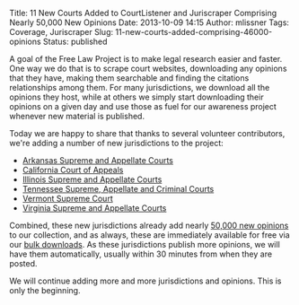 Title: 11 New Courts Added to CourtListener and Juriscraper Comprising Nearly 50,000 New Opinions
Date: 2013-10-09 14:15
Author: mlissner
Tags: Coverage, Juriscraper
Slug: 11-new-courts-added-comprising-46000-opinions
Status: published

A goal of the Free Law Project is to make legal research easier and
faster. One way we do that is to scrape court websites, downloading any
opinions that they have, making them searchable and finding the
citations relationships among them. For many jurisdictions, we download
all the opinions they host, while at others we simply start downloading
their opinions on a given day and use those as fuel for our awareness
project whenever new material is published.

Today we are happy to share that thanks to several volunteer
contributors, we're adding a number of new jurisdictions to the project:

-   [Arkansas Supreme and Appellate
    Courts](https://www.courtlistener.com/?q=&court_ark=on&court_arkctapp=on&stat_Precedential=on&stat_Non-Precedential=on&sort=dateFiled+desc)
-   [California Court of
    Appeals](https://www.courtlistener.com/?q=&court_calctapp=on&stat_Precedential=on&stat_Non-Precedential=on&sort=dateFiled+desc)
-   [Illinois Supreme and Appellate
    Courts](https://www.courtlistener.com/?q=&court_ill=on&court_illappct=on&stat_Precedential=on&stat_Non-Precedential=on&sort=dateFiled+desc)
-   [Tennessee Supreme, Appellate and Criminal
    Courts](https://www.courtlistener.com/?q=&court_tenn=on&court_tennctapp=on&court_tenncrimapp=on&stat_Precedential=on&stat_Non-Precedential=on&sort=dateFiled+desc)
-   [Vermont Supreme
    Court](https://www.courtlistener.com/?q=&court_vt=on&stat_Precedential=on&stat_Non-Precedential=on&sort=dateFiled+desc)
-   [Virginia Supreme and Appellate
    Courts](https://www.courtlistener.com/?q=&court_va=on&court_vactapp=on&stat_Precedential=on&stat_Non-Precedential=on&sort=dateFiled+desc)

Combined, these new jurisdictions already add nearly [50,000 new
opinions](https://www.courtlistener.com/?q=&court_ark=on&court_arkctapp=on&court_calctapp=on&court_ill=on&court_illappct=on&court_tenn=on&court_tennctapp=on&court_tenncrimapp=on&court_vt=on&court_va=on&court_vactapp=on&stat_Precedential=on&stat_Non-Precedential=on&sort=dateFiled+desc)
to our collection, and as always, these are immediately available for
free via our [bulk downloads](https://www.courtlistener.com/dump-info/).
As these jurisdictions publish more opinions, we will have them
automatically, usually within 30 minutes from when they are posted.

We will continue adding more and more jurisdictions and opinions. This
is only the beginning.

